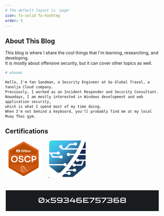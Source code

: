 ```yaml
---
# The default layout is 'page'
icon: fa-solid fa-hashtag
order: 5
---
```



## About This Blog
This blog is where I share the cool things that I'm learning, researching, and developing.<br>
It is mostly about offensive security, but it can cover other topics as well.

```bash
# whoami
```
```
Hello, I'm Yan Sandman, a Security Engineer at Go Global Travel, a Yanolja Cloud company.
Previously, I worked as an Incident Responder and Security Consultant.
Nowadays, I am mostly interested in Windows development and web application security,
which is what I spend most of my time doing.
When I'm not behind a keyboard, you'll probably find me at my local Muay Thai gym.
```

## Certifications

<div style="display: inline-block; text-align: center;">
  <a href="https://www.credential.net/b5f685ea-9adb-4c0e-a1e8-cf4b0e692483#gs.5rpk66" target="_blank">
    <img width="120" height="120" src="/assets/img/logos/oscp.png" alt="OSCP Certification Logo" style="margin-right: 20px;">
  </a>
  <a href="https://www.linkedin.com/in/yan-sandman-396537242/details/certifications/1720623337790/single-media-viewer?type=DOCUMENT&profileId=ACoAADw8QGIB_TJKJ3Cd_n_ZPX2jfcK-yMbT5_o&lipi=urn%3Ali%3Apage%3Ad_flagship3_profile_view_base_certifications_details%3B9r%2FlQdMnRV%2B2dfU%2F2mM7yg%3D%3D" target="_blank">
    <img width="120" height="120" src="/assets/img/logos/trainsec-main-logo-icon.svg" alt="TrainSec Certification Logo">
  </a>
</div>

<div style="text-align:center; margin-top: 40px;">
  <img width="500" src="/assets/img/logos/ezgif-1-5675809a46.gif" alt="Logo GIF">
</div>
